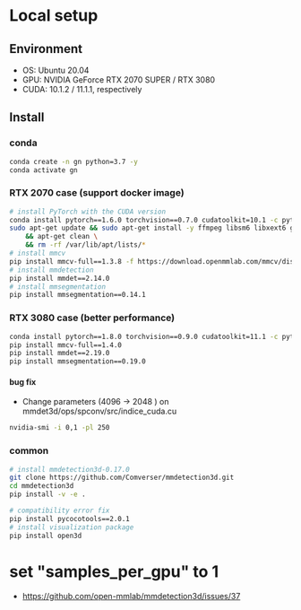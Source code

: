 # Local setup

## Environment

-   OS: Ubuntu 20.04
-   GPU: NVIDIA GeForce RTX 2070 SUPER / RTX 3080
-   CUDA: 10.1.2 / 11.1.1, respectively

## Install

### conda

```bash
conda create -n gn python=3.7 -y
conda activate gn
```

### RTX 2070 case (support docker image)

```bash
# install PyTorch with the CUDA version
conda install pytorch==1.6.0 torchvision==0.7.0 cudatoolkit=10.1 -c pytorch
sudo apt-get update && sudo apt-get install -y ffmpeg libsm6 libxext6 git ninja-build libglib2.0-0 libsm6 libxrender-dev libxext6 \
    && apt-get clean \
    && rm -rf /var/lib/apt/lists/*
# install mmcv
pip install mmcv-full==1.3.8 -f https://download.openmmlab.com/mmcv/dist/cu101/torch1.6.0/index.html
# install mmdetection
pip install mmdet==2.14.0
# install mmsegmentation
pip install mmsegmentation==0.14.1
```

### RTX 3080 case (better performance)

```bash
conda install pytorch==1.8.0 torchvision==0.9.0 cudatoolkit=11.1 -c pytorch -c nvidia
pip install mmcv-full==1.4.0
pip install mmdet==2.19.0
pip install mmsegmentation==0.19.0
```

#### bug fix

-   Change parameters (4096 -> 2048 ) on mmdet3d/ops/spconv/src/indice_cuda.cu

```bash
nvidia-smi -i 0,1 -pl 250
```

### common

```bash
# install mmdetection3d-0.17.0
git clone https://github.com/Comverser/mmdetection3d.git
cd mmdetection3d
pip install -v -e .

# compatibility error fix
pip install pycocotools==2.0.1
# install visualization package
pip install open3d
```

# set "samples_per_gpu" to 1

-   https://github.com/open-mmlab/mmdetection3d/issues/37
